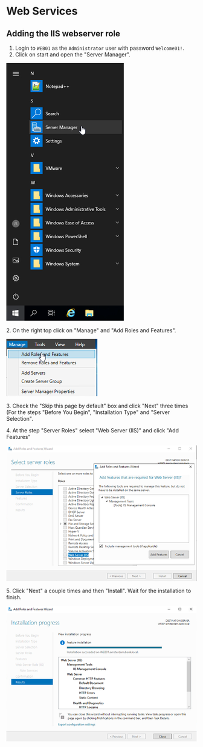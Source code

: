 # Web Services

## Adding the IIS webserver role

1. Login to `WEB01` as the `Administrator` user with password `Welcome01!`.
2. Click on start and open the "Server Manager".

![](<../../../.gitbook/assets/image (1) (1) (1) (1) (1) (1) (1) (1).png>)

2\. On the right top click on "Manage" and "Add Roles and Features".

![](<../../../.gitbook/assets/image (27) (1) (1).png>)

3\. Check the "Skip this page by default" box and click "Next" three times (For the steps "Before You Begin", "Installation Type" and "Server Selection".

4\. At the step "Server Roles" select "Web Server (IIS)" and click "Add Features"

![](<../../../.gitbook/assets/image (46) (1) (1) (1) (1) (1) (1) (1).png>)

5\. Click "Next" a couple times and then "Install". Wait for the installation to finish.

![](<../../../.gitbook/assets/image (12) (1) (1) (1) (1).png>)
